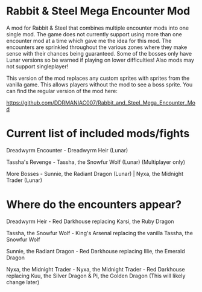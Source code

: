 # Rabbit &amp; Steel Mega Encounter Mod
A mod for Rabbit &amp; Steel that combines multiple encounter mods into one single mod. The game does not currently support using more than one encounter mod at a time which gave me the idea for this mod. The encounters are sprinkled throughout the various zones where they make sense with their chances being guaranteed. Some of the bosses only have Lunar versions so be warned if playing on lower difficulties! Also mods may not support singleplayer!

This version of the mod replaces any custom sprites with sprites from the vanilla game. This allows players without the mod to see a boss sprite.
You can find the regular version of the mod here:

https://github.com/DDRMANIAC007/Rabbit_and_Steel_Mega_Encounter_Mod

# Current list of included mods/fights

Dreadwyrm Encounter - Dreadwyrm Heir (Lunar)

Tassha's Revenge - Tassha, the Snowfur Wolf (Lunar) (Multiplayer only)

More Bosses - Sunnie, the Radiant Dragon (Lunar) | Nyxa, the Midnight Trader (Lunar)

# Where do the encounters appear?

Dreadwyrm Heir - Red Darkhouse replacing Karsi, the Ruby Dragon

Tassha, the Snowfur Wolf - King's Arsenal replacing the vanilla Tassha, the Snowfur Wolf

Sunnie, the Radiant Dragon - Red Darkhouse replacing Illie, the Emerald Dragon

Nyxa, the Midnight Trader - Nyxa, the Midnight Trader - Red Darkhouse replacing Kuu, the Silver Dragon &amp; Pi, the Golden Dragon (This will likely change later)
